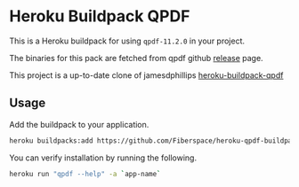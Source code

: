 # Heroku Buildpack QPDF

This is a Heroku buildpack for using `qpdf-11.2.0` in your project.

The binaries for this pack are fetched from qpdf github [release](https://github.com/qpdf/qpdf/releases) page.

This project is a up-to-date clone of jamesdphillips [heroku-buildpack-qpdf](https://github.com/jamesdphillips/heroku-buildpack-qpdf.git)

## Usage

Add the buildpack to your application.

```bash
heroku buildpacks:add https://github.com/Fiberspace/heroku-qpdf-buildpack -a `app-name`
```

You can verify installation by running the following.

```bash
heroku run "qpdf --help" -a `app-name`
```
